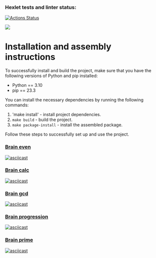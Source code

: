 ### Hexlet tests and linter status:
[![Actions Status](https://github.com/Enimalojd/python-project-49/actions/workflows/hexlet-check.yml/badge.svg)](https://github.com/Enimalojd/python-project-49/actions)

<a href="https://codeclimate.com/github/Enimalojd/python-project-49/maintainability"><img src="https://api.codeclimate.com/v1/badges/c6320919aa727462ac90/maintainability" /></a>

# Installation and assembly instructions

To successfully install and build the project, make sure that you have the following versions of Python and pip installed:

- Python == 3.10
- pip == 23.3

You can install the necessary dependencies by running the following commands:

1. 'make install' - install project dependencies.
2. `make build` - build the project.
3. `make package-install` - install the assembled package.

Follow these steps to successfully set up and use the project.


### <a href="https://asciinema.org/a/619299">Brain even</a>
[![asciicast](https://asciinema.org/a/619299.svg)](https://asciinema.org/a/619299)

### <a href="https://asciinema.org/a/619300">Brain calc</a>
[![asciicast](https://asciinema.org/a/619300.svg)](https://asciinema.org/a/619300)

### <a href="https://asciinema.org/a/619302">Brain gcd</a>
[![asciicast](https://asciinema.org/a/619302.svg)](https://asciinema.org/a/619302)

### <a href="https://asciinema.org/a/619303">Brain progression</a>
[![asciicast](https://asciinema.org/a/619303.svg)](https://asciinema.org/a/619303)

### <a href="https://asciinema.org/a/619304">Brain prime</a>
[![asciicast](https://asciinema.org/a/619304.svg)](https://asciinema.org/a/619304)

